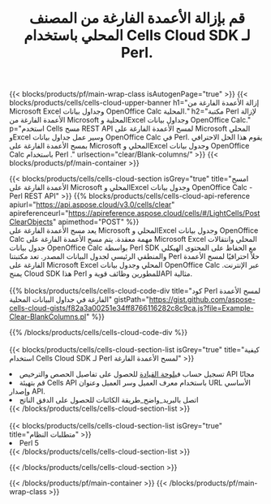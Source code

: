 ﻿---
title:  قم بإزالة الأعمدة الفارغة من المصنف المحلي باستخدام Cells Cloud SDK لـ Perl.
description: واجهات برمجة التطبيقات السحابية ومجموعات SDK لمسح الأعمدة الفارغة على Microsoft Excel وOpenOffice Calc. مسح الأعمدة الفارغة في جداول البيانات المحلية بواسطة Cells Cloud API. يدعم SDK أنواع لغات التطوير. وهي تشمل Android وC# وGo وJava وNodeJS وPerl وPHP وPython وRuby وswift.
---
{{< blocks/products/pf/main-wrap-class isAutogenPage="true" >}}
{{< blocks/products/cells/cells-cloud-upper-banner h1="إزالة الأعمدة الفارغة من Microsoft Excel وجداول بيانات OpenOffice Calc المحلية." h2="مكتبة Perl لإزالة الأعمدة الفارغة من Microsoft المحلية وExcel وجداول بيانات OpenOffice Calc." p="استخدم Cells مسح REST API لمسح الأعمدة الفارغة على Microsoft المحلي وExcel وسير عمل جداول بيانات OpenOffice Calc في Perl. يقوم هذا الحل الاحترافي بمسح الأعمدة الفارغة على Microsoft المحلي وExcel وجدول بيانات OpenOffice Calc باستخدام Perl ." urlsection="clear/Blank-columns/" >}}
{{< blocks/products/pf/main-container >}}

{{< blocks/products/cells/cells-cloud-section isGrey="true" title="امسح الأعمدة الفارغة على Microsoft المحلي وExcel وجدول بيانات OpenOffice Calc - Perl REST API" >}}
{{% blocks/products/cells/cells-cloud-api-reference apiurl="https://api.aspose.cloud/v3.0/cells/clear" apireferenceurl="https://apireference.aspose.cloud/cells/#/LightCells/PostClearObjects" apimethod="POST" %}}
<br/>
يعد مسح الأعمدة الفارغة على Microsoft المحلي وExcel وجدول بيانات OpenOffice Calc مهمة معقدة. يتم مسح الأعمدة الفارغة على Microsoft Excel المحلي وانتقالات جدول بيانات OpenOffice Calc بواسطة Perl SDK مع الحفاظ على المحتوى الهيكلي والمنطقي الرئيسي لجدول البيانات المصدر. تعد مكتبتنا Perl حلاً احترافيًا لمسح الأعمدة الفارغة على Microsoft Excel المحلي وجدول بيانات OpenOffice Calc عبر الإنترنت. يمنح Cloud SDK هذا Perl للمطورين وظائف قوية وAPI مثالية.
<br/>
<br/>
{{% blocks/products/cells/cells-cloud-code-div title="كود Perl لمسح الأعمدة الفارغة في جداول البيانات المحلية" gistPath="https://gist.github.com/aspose-cells-cloud-gists/f82a3a00251e34ff8766116282c8c9ca.js?file=Example-Clear-BlankColumns.pl" %}}
  
{{% /blocks/products/cells/cells-cloud-code-div %}}
<br/>
<br/>
{{< blocks/products/cells/cells-cloud-section-list isGrey="true" title="كيفية استخدام Cells Cloud SDK لـ Perl لمسح الأعمدة الفارغة" >}}
<li> تسجيل حساب في<a href="https://dashboard.aspose.cloud/">لوحة القيادة</a> للحصول على تفاصيل الحصص والترخيص API مجانًا</li>
<li>قم بتهيئة Cells API باستخدام معرف العميل وسر العميل وعنوان URL الأساسي وإصدار API.</li>
<li>اتصل بالبريد_واضح_طريقة الكائنات للحصول على الدفق الناتج</li>
{{< /blocks/products/cells/cells-cloud-section-list >}}
<br/>
<br/>
{{< blocks/products/cells/cells-cloud-section-list isGrey="true" title="متطلبات النظام" >}}
<li>Perl 5</li>
{{< /blocks/products/cells/cells-cloud-section-list >}}

{{< /blocks/products/cells/cells-cloud-section >}}

{{< /blocks/products/pf/main-container >}}
{{< /blocks/products/pf/main-wrap-class >}}
